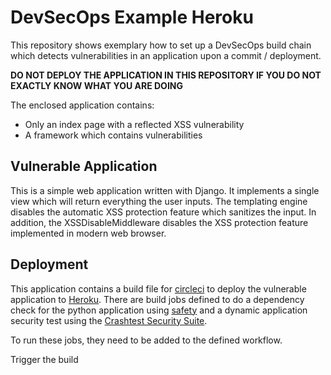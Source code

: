 # DevSecOps Example Heroku

This repository shows exemplary how to set up a DevSecOps build chain which detects vulnerabilities in an application upon a commit / deployment.

**DO NOT DEPLOY THE APPLICATION IN THIS REPOSITORY IF YOU DO NOT EXACTLY KNOW WHAT YOU ARE DOING**

The enclosed application contains:
- Only an index page with a reflected XSS vulnerability
- A framework which contains vulnerabilities

## Vulnerable Application

This is a simple web application written with Django. It implements a single view which will return everything the user inputs. The templating engine disables the automatic XSS protection feature which sanitizes the input. In addition, the XSSDisableMiddleware disables the XSS protection feature implemented in modern web browser.

## Deployment

This application contains a build file for [circleci](https://circleci.com/) to deploy the vulnerable application to [Heroku](https://heroku.com). There are build jobs defined to do a dependency check for the python application using [safety](https://pypi.org/project/safety/) and a dynamic application security test using the [Crashtest Security Suite](https://crashtest-security.com).

To run these jobs, they need to be added to the defined workflow.


Trigger the build
